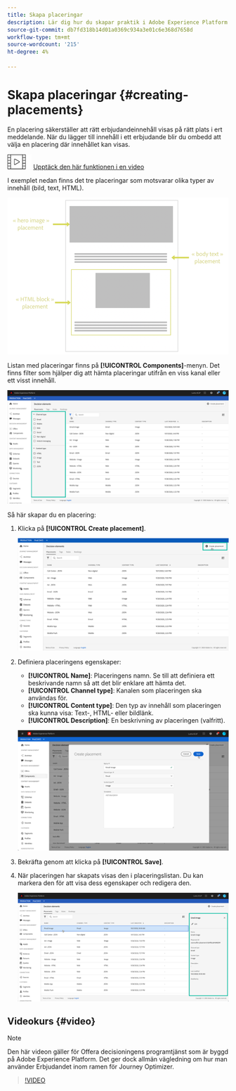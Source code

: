 ```yaml
---
title: Skapa placeringar
description: Lär dig hur du skapar praktik i Adobe Experience Platform.
source-git-commit: db7fd318b14d01a0369c934a3e01c6e368d7658d
workflow-type: tm+mt
source-wordcount: '215'
ht-degree: 4%

---
```


# Skapa placeringar {#creating-placements}

En placering säkerställer att rätt erbjudandeinnehåll visas på rätt plats i ert meddelande. När du lägger till innehåll i ett erbjudande blir du ombedd att välja en placering där innehållet kan visas.

![](../../assets/do-not-localize/how-to-video.png) [Upptäck den här funktionen i en video](#video)

I exemplet nedan finns det tre placeringar som motsvarar olika typer av innehåll (bild, text, HTML).

![](../../assets/offers_placement_schema.png)

Listan med placeringar finns på **[!UICONTROL Components]**-menyn. Det finns filter som hjälper dig att hämta placeringar utifrån en viss kanal eller ett visst innehåll.

![](../../assets/placements_filter.png)

Så här skapar du en placering:

1. Klicka på **[!UICONTROL Create placement]**.

   ![](../../assets/offers_placement_creation.png)

1. Definiera placeringens egenskaper:

   * **[!UICONTROL Name]**: Placeringens namn. Se till att definiera ett beskrivande namn så att det blir enklare att hämta det.
   * **[!UICONTROL Channel type]**: Kanalen som placeringen ska användas för.
   * **[!UICONTROL Content type]**: Den typ av innehåll som placeringen ska kunna visa: Text-, HTML- eller bildlänk.
   * **[!UICONTROL Description]**: En beskrivning av placeringen (valfritt).

   ![](../../assets/offers_placement_creation_properties.png)

1. Bekräfta genom att klicka på **[!UICONTROL Save]**.

1. När placeringen har skapats visas den i placeringslistan. Du kan markera den för att visa dess egenskaper och redigera den.

   ![](../../assets/placement_created.png)

## Videokurs {#video}

>[!NOTE]
>
>Den här videon gäller för Offera decisioningens programtjänst som är byggd på Adobe Experience Platform. Det ger dock allmän vägledning om hur man använder Erbjudandet inom ramen för Journey Optimizer.

>[!VIDEO](https://video.tv.adobe.com/v/329372?quality=12)
